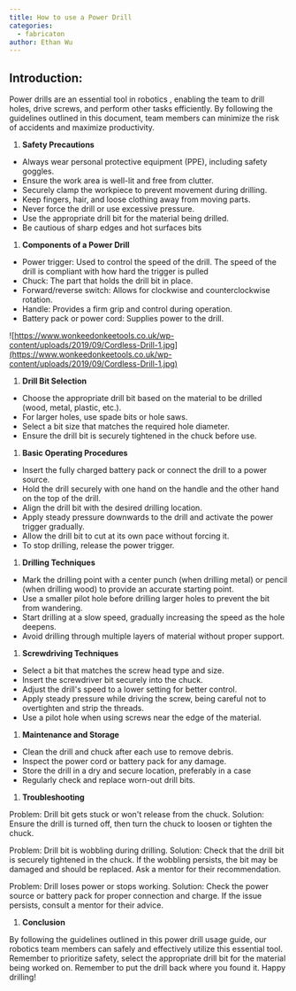 ```yaml
---
title: How to use a Power Drill
categories: 
  - fabricaton
author: Ethan Wu
---
```

## Introduction:

Power drills are an essential tool in robotics , enabling the team to drill holes, drive screws, and perform other tasks efficiently. By following the guidelines outlined in this document, team members can minimize the risk of accidents and maximize productivity.

1. **Safety Precautions**
- Always wear personal protective equipment (PPE), including safety goggles.
- Ensure the work area is well-lit and free from clutter.
- Securely clamp the workpiece to prevent movement during drilling.
- Keep fingers, hair, and loose clothing away from moving parts.
- Never force the drill or use excessive pressure.
- Use the appropriate drill bit for the material being drilled.
- Be cautious of sharp edges and hot surfaces bits
1. **Components of a Power Drill**
- Power trigger: Used to control the speed of the drill. The speed of the drill is compliant with how hard the trigger is pulled
- Chuck: The part that holds the drill bit in place.
- Forward/reverse switch: Allows for clockwise and counterclockwise rotation.
- Handle: Provides a firm grip and control during operation.
- Battery pack or power cord: Supplies power to the drill.

![https://www.wonkeedonkeetools.co.uk/wp-content/uploads/2019/09/Cordless-Drill-1.jpg](https://www.wonkeedonkeetools.co.uk/wp-content/uploads/2019/09/Cordless-Drill-1.jpg)

1. **Drill Bit Selection**
- Choose the appropriate drill bit based on the material to be drilled (wood, metal, plastic, etc.).
- For larger holes, use spade bits or hole saws.
- Select a bit size that matches the required hole diameter.
- Ensure the drill bit is securely tightened in the chuck before use.
1. **Basic Operating Procedures**
- Insert the fully charged battery pack or connect the drill to a power source.
- Hold the drill securely with one hand on the handle and the other hand on the top of the drill.
- Align the drill bit with the desired drilling location.
- Apply steady pressure downwards to the drill and activate the power trigger gradually.
- Allow the drill bit to cut at its own pace without forcing it.
- To stop drilling, release the power trigger.
1. **Drilling Techniques**
- Mark the drilling point with a center punch (when drilling metal) or pencil (when drilling wood) to provide an accurate starting point.
- Use a smaller pilot hole before drilling larger holes to prevent the bit from wandering.
- Start drilling at a slow speed, gradually increasing the speed as the hole deepens.
- Avoid drilling through multiple layers of material without proper support.
1. **Screwdriving Techniques**
- Select a bit that matches the screw head type and size.
- Insert the screwdriver bit securely into the chuck.
- Adjust the drill's speed to a lower setting for better control.
- Apply steady pressure while driving the screw, being careful not to overtighten and strip the threads.
- Use a pilot hole when using screws near the edge of the material.
1. **Maintenance and Storage**
- Clean the drill and chuck after each use to remove debris.
- Inspect the power cord or battery pack for any damage.
- Store the drill in a dry and secure location, preferably in a case
- Regularly check and replace worn-out drill bits.
1. **Troubleshooting**

Problem: Drill bit gets stuck or won't release from the chuck.
Solution: Ensure the drill is turned off, then turn the chuck to loosen or tighten the chuck. 

Problem: Drill bit is wobbling during drilling.
Solution: Check that the drill bit is securely tightened in the chuck. If the wobbling persists, the bit may be damaged and should be replaced. Ask a mentor for their recommendation.

Problem: Drill loses power or stops working.
Solution: Check the power source or battery pack for proper connection and charge. If the issue persists, consult a mentor for their advice.

1. **Conclusion**

By following the guidelines outlined in this power drill usage guide, our robotics team members can safely and effectively utilize this essential tool. Remember to prioritize safety, select the appropriate drill bit for the material being worked on. Remember to put the drill back where you found it. Happy drilling!
